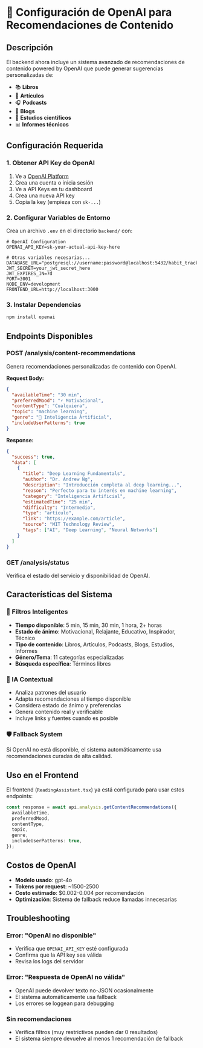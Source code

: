 # 🤖 Configuración de OpenAI para Recomendaciones de Contenido

## Descripción

El backend ahora incluye un sistema avanzado de recomendaciones de contenido powered by OpenAI que puede generar sugerencias personalizadas de:

- 📚 **Libros**
- 📄 **Artículos**
- 🎧 **Podcasts**
- 📝 **Blogs**
- 🔬 **Estudios científicos**
- 📊 **Informes técnicos**

## Configuración Requerida

### 1. Obtener API Key de OpenAI

1. Ve a [OpenAI Platform](https://platform.openai.com/)
2. Crea una cuenta o inicia sesión
3. Ve a API Keys en tu dashboard
4. Crea una nueva API key
5. Copia la key (empieza con `sk-...`)

### 2. Configurar Variables de Entorno

Crea un archivo `.env` en el directorio `backend/` con:

```env
# OpenAI Configuration
OPENAI_API_KEY=sk-your-actual-api-key-here

# Otras variables necesarias...
DATABASE_URL="postgresql://username:password@localhost:5432/habit_tracker"
JWT_SECRET=your_jwt_secret_here
JWT_EXPIRES_IN=7d
PORT=3001
NODE_ENV=development
FRONTEND_URL=http://localhost:3000
```

### 3. Instalar Dependencias

```bash
npm install openai
```

## Endpoints Disponibles

### POST /analysis/content-recommendations

Genera recomendaciones personalizadas de contenido con OpenAI.

**Request Body:**

```json
{
  "availableTime": "30 min",
  "preferredMood": "⚡ Motivacional",
  "contentType": "Cualquiera",
  "topic": "machine learning",
  "genre": "🤖 Inteligencia Artificial",
  "includeUserPatterns": true
}
```

**Response:**

```json
{
  "success": true,
  "data": [
    {
      "title": "Deep Learning Fundamentals",
      "author": "Dr. Andrew Ng",
      "description": "Introducción completa al deep learning...",
      "reason": "Perfecto para tu interés en machine learning",
      "category": "Inteligencia Artificial",
      "estimatedTime": "25 min",
      "difficulty": "Intermedio",
      "type": "artículo",
      "link": "https://example.com/article",
      "source": "MIT Technology Review",
      "tags": ["AI", "Deep Learning", "Neural Networks"]
    }
  ]
}
```

### GET /analysis/status

Verifica el estado del servicio y disponibilidad de OpenAI.

## Características del Sistema

### 🎯 Filtros Inteligentes

- **Tiempo disponible**: 5 min, 15 min, 30 min, 1 hora, 2+ horas
- **Estado de ánimo**: Motivacional, Relajante, Educativo, Inspirador, Técnico
- **Tipo de contenido**: Libros, Artículos, Podcasts, Blogs, Estudios, Informes
- **Género/Tema**: 11 categorías especializadas
- **Búsqueda específica**: Términos libres

### 🧠 IA Contextual

- Analiza patrones del usuario
- Adapta recomendaciones al tiempo disponible
- Considera estado de ánimo y preferencias
- Genera contenido real y verificable
- Incluye links y fuentes cuando es posible

### 🛡️ Fallback System

Si OpenAI no está disponible, el sistema automáticamente usa recomendaciones curadas de alta calidad.

## Uso en el Frontend

El frontend (`ReadingAssistant.tsx`) ya está configurado para usar estos endpoints:

```typescript
const response = await api.analysis.getContentRecommendations({
  availableTime,
  preferredMood,
  contentType,
  topic,
  genre,
  includeUserPatterns: true,
});
```

## Costos de OpenAI

- **Modelo usado**: gpt-4o
- **Tokens por request**: ~1500-2500
- **Costo estimado**: $0.002-0.004 por recomendación
- **Optimización**: Sistema de fallback reduce llamadas innecesarias

## Troubleshooting

### Error: "OpenAI no disponible"

- Verifica que `OPENAI_API_KEY` esté configurada
- Confirma que la API key sea válida
- Revisa los logs del servidor

### Error: "Respuesta de OpenAI no válida"

- OpenAI puede devolver texto no-JSON ocasionalmente
- El sistema automáticamente usa fallback
- Los errores se loggean para debugging

### Sin recomendaciones

- Verifica filtros (muy restrictivos pueden dar 0 resultados)
- El sistema siempre devuelve al menos 1 recomendación de fallback
